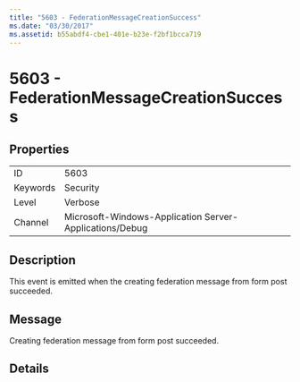 ```yaml
---
title: "5603 - FederationMessageCreationSuccess"
ms.date: "03/30/2017"
ms.assetid: b55abdf4-cbe1-401e-b23e-f2bf1bcca719
---
```

# 5603 - FederationMessageCreationSuccess
## Properties  
  
|||  
|-|-|  
|ID|5603|  
|Keywords|Security|  
|Level|Verbose|  
|Channel|Microsoft-Windows-Application Server-Applications/Debug|  
  
## Description  
 This event is emitted when the creating federation message from form post succeeded.  
  
## Message  
 Creating federation message from form post succeeded.  
  
## Details
